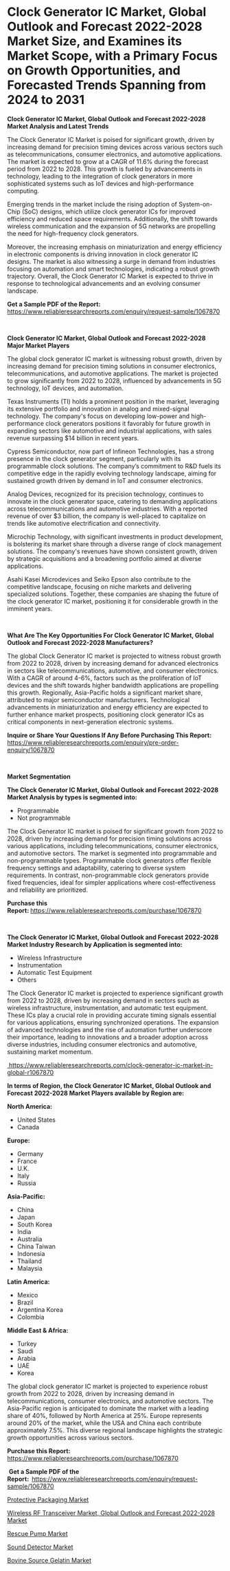 <p><h1>Clock Generator IC Market, Global Outlook and Forecast 2022-2028 Market Size, and Examines its Market Scope, with a Primary Focus on Growth Opportunities, and Forecasted Trends Spanning from 2024 to 2031</h1></p><p><strong>Clock Generator IC Market, Global Outlook and Forecast 2022-2028 Market Analysis and Latest Trends</strong></p>
<p><p>The Clock Generator IC Market is poised for significant growth, driven by increasing demand for precision timing devices across various sectors such as telecommunications, consumer electronics, and automotive applications. The market is expected to grow at a CAGR of 11.6% during the forecast period from 2022 to 2028. This growth is fueled by advancements in technology, leading to the integration of clock generators in more sophisticated systems such as IoT devices and high-performance computing.</p><p>Emerging trends in the market include the rising adoption of System-on-Chip (SoC) designs, which utilize clock generator ICs for improved efficiency and reduced space requirements. Additionally, the shift towards wireless communication and the expansion of 5G networks are propelling the need for high-frequency clock generators. </p><p>Moreover, the increasing emphasis on miniaturization and energy efficiency in electronic components is driving innovation in clock generator IC designs. The market is also witnessing a surge in demand from industries focusing on automation and smart technologies, indicating a robust growth trajectory. Overall, the Clock Generator IC Market is expected to thrive in response to technological advancements and an evolving consumer landscape.</p></p>
<p><strong>Get a Sample PDF of the Report:&nbsp;</strong> <a href="https://www.reliableresearchreports.com/enquiry/request-sample/1067870">https://www.reliableresearchreports.com/enquiry/request-sample/1067870</a></p>
<p>&nbsp;</p>
<p><strong>Clock Generator IC Market, Global Outlook and Forecast 2022-2028 Major Market Players</strong></p>
<p><p>The global clock generator IC market is witnessing robust growth, driven by increasing demand for precision timing solutions in consumer electronics, telecommunications, and automotive applications. The market is projected to grow significantly from 2022 to 2028, influenced by advancements in 5G technology, IoT devices, and automation.</p><p>Texas Instruments (TI) holds a prominent position in the market, leveraging its extensive portfolio and innovation in analog and mixed-signal technology. The company's focus on developing low-power and high-performance clock generators positions it favorably for future growth in expanding sectors like automotive and industrial applications, with sales revenue surpassing $14 billion in recent years.</p><p>Cypress Semiconductor, now part of Infineon Technologies, has a strong presence in the clock generator segment, particularly with its programmable clock solutions. The company’s commitment to R&D fuels its competitive edge in the rapidly evolving technology landscape, aiming for sustained growth driven by demand in IoT and consumer electronics.</p><p>Analog Devices, recognized for its precision technology, continues to innovate in the clock generator space, catering to demanding applications across telecommunications and automotive industries. With a reported revenue of over $3 billion, the company is well-placed to capitalize on trends like automotive electrification and connectivity.</p><p>Microchip Technology, with significant investments in product development, is bolstering its market share through a diverse range of clock management solutions. The company's revenues have shown consistent growth, driven by strategic acquisitions and a broadening portfolio aimed at diverse applications.</p><p>Asahi Kasei Microdevices and Seiko Epson also contribute to the competitive landscape, focusing on niche markets and delivering specialized solutions. Together, these companies are shaping the future of the clock generator IC market, positioning it for considerable growth in the imminent years.</p></p>
<p>&nbsp;</p>
<p><strong>What Are The Key Opportunities For Clock Generator IC Market, Global Outlook and Forecast 2022-2028 Manufacturers?</strong></p>
<p><p>The global Clock Generator IC market is projected to witness robust growth from 2022 to 2028, driven by increasing demand for advanced electronics in sectors like telecommunications, automotive, and consumer electronics. With a CAGR of around 4-6%, factors such as the proliferation of IoT devices and the shift towards higher bandwidth applications are propelling this growth. Regionally, Asia-Pacific holds a significant market share, attributed to major semiconductor manufacturers. Technological advancements in miniaturization and energy efficiency are expected to further enhance market prospects, positioning clock generator ICs as critical components in next-generation electronic systems.</p></p>
<p><strong>Inquire or Share Your Questions If Any Before Purchasing This Report:</strong> <a href="https://www.reliableresearchreports.com/enquiry/pre-order-enquiry/1067870">https://www.reliableresearchreports.com/enquiry/pre-order-enquiry/1067870</a></p>
<p>&nbsp;</p>
<p><strong>Market Segmentation</strong></p>
<p><strong>The Clock Generator IC Market, Global Outlook and Forecast 2022-2028 Market Analysis by types is segmented into:</strong></p>
<p><ul><li>Programmable</li><li>Not programmable</li></ul></p>
<p><p>The Clock Generator IC market is poised for significant growth from 2022 to 2028, driven by increasing demand for precision timing solutions across various applications, including telecommunications, consumer electronics, and automotive sectors. The market is segmented into programmable and non-programmable types. Programmable clock generators offer flexible frequency settings and adaptability, catering to diverse system requirements. In contrast, non-programmable clock generators provide fixed frequencies, ideal for simpler applications where cost-effectiveness and reliability are prioritized.</p></p>
<p><strong>Purchase this Report:&nbsp;</strong><a href="https://www.reliableresearchreports.com/purchase/1067870">https://www.reliableresearchreports.com/purchase/1067870</a></p>
<p>&nbsp;</p>
<p><strong>The Clock Generator IC Market, Global Outlook and Forecast 2022-2028 Market Industry Research by Application is segmented into:</strong></p>
<p><ul><li>Wireless Infrastructure</li><li>Instrumentation</li><li>Automatic Test Equipment</li><li>Others</li></ul></p>
<p><p>The Clock Generator IC market is projected to experience significant growth from 2022 to 2028, driven by increasing demand in sectors such as wireless infrastructure, instrumentation, and automatic test equipment. These ICs play a crucial role in providing accurate timing signals essential for various applications, ensuring synchronized operations. The expansion of advanced technologies and the rise of automation further underscore their importance, leading to innovations and a broader adoption across diverse industries, including consumer electronics and automotive, sustaining market momentum.</p></p>
<p><a href="https://www.reliableresearchreports.com/clock-generator-ic-market-in-global-r1067870">&nbsp;https://www.reliableresearchreports.com/clock-generator-ic-market-in-global-r1067870</a></p>
<p><strong>In terms of Region, the Clock Generator IC Market, Global Outlook and Forecast 2022-2028 Market Players available by Region are:</strong></p>
<p>
    <p> <strong> North America: </strong>
        <ul>
            <li>United States</li>
            <li>Canada</li>
        </ul>
        </p> 
    <p> <strong> Europe: </strong>
        <ul>
            <li>Germany</li>
            <li>France</li>
            <li>U.K.</li>
            <li>Italy</li>
            <li>Russia</li>
        </ul>
        </p> 
    <p> <strong> Asia-Pacific: </strong>
        <ul>
            <li>China</li>
            <li>Japan</li>
            <li>South Korea</li>
            <li>India</li>
            <li>Australia</li>
            <li>China Taiwan</li>
            <li>Indonesia</li>
            <li>Thailand</li>
            <li>Malaysia</li>
        </ul>
        </p> 
    <p> <strong> Latin America: </strong>
        <ul>
            <li>Mexico</li>
            <li>Brazil</li>
            <li>Argentina Korea</li>
            <li>Colombia</li>
        </ul>
        </p> 
    <p> <strong> Middle East & Africa: </strong>
        <ul>
            <li>Turkey</li>
            <li>Saudi</li>
            <li>Arabia</li>
            <li>UAE</li>
            <li>Korea</li>
        </ul>
    </p>
    </p>
<p><p>The global clock generator IC market is projected to experience robust growth from 2022 to 2028, driven by increasing demand in telecommunications, consumer electronics, and automotive sectors. The Asia-Pacific region is anticipated to dominate the market with a leading share of 40%, followed by North America at 25%. Europe represents around 20% of the market, while the USA and China each contribute approximately 7.5%. This diverse regional landscape highlights the strategic growth opportunities across various sectors.</p></p>
<p><strong>Purchase this Report: </strong><a href="https://www.reliableresearchreports.com/purchase/1067870">https://www.reliableresearchreports.com/purchase/1067870</a></p>
<p>&nbsp;<strong>Get a Sample PDF of the Report:&nbsp;&nbsp;</strong><a href="https://www.reliableresearchreports.com/enquiry/request-sample/1067870">https://www.reliableresearchreports.com/enquiry/request-sample/1067870</a></p>
<p><strong></strong></p>
<p><p><a href="https://www.linkedin.com/pulse/insights-protective-packaging-market-size-which-expanding-k1qif?trackingId=yNJr2PjlReSFxaypwazhIQ%3D%3D">Protective Packaging Market</a></p><p><a href="https://github.com/AbbasMahmud554/Market-Research-Report-List-1/blob/main/wireless-rf-transceiver-market-global-outlook-and-forecast-2022-2028-market.md">Wireless RF Transceiver Market, Global Outlook and Forecast 2022-2028 Market</a></p><p><a href="https://medium.com/@benjamin.kelly9076/the-rescue-pump-market-research-report-provides-an-in-depth-and-up-to-date-analysis-of-the-8195cdff1d9f">Rescue Pump Market</a></p><p><a href="https://medium.com/@ruth.macdonald08580/the-sound-detector-market-is-anticipated-to-experience-significant-growth-with-a-projected-cagr-747fb21d4dd5">Sound Detector Market</a></p><p><a href="https://www.linkedin.com/pulse/insights-bovine-source-gelatin-market-players-size-geographical-rb9ef?trackingId=SPvXqmJiTOiV8tpnCTPwEg%3D%3D">Bovine Source Gelatin Market</a></p></p>